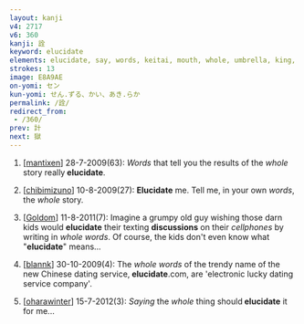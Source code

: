 ```yaml
---
layout: kanji
v4: 2717
v6: 360
kanji: 詮
keyword: elucidate
elements: elucidate, say, words, keitai, mouth, whole, umbrella, king, jewel, ball
strokes: 13
image: E8A9AE
on-yomi: セン
kun-yomi: せん.ずる、かい、あき.らか
permalink: /詮/
redirect_from:
 - /360/
prev: 計
next: 獄
---
```


1) [<a href="http://kanji.koohii.com/profile/mantixen">mantixen</a>] 28-7-2009(63): <em>Words</em> that tell you the results of the <em>whole</em> story really<strong> elucidate</strong>.

2) [<a href="http://kanji.koohii.com/profile/chibimizuno">chibimizuno</a>] 10-8-2009(27): <strong>Elucidate</strong> me. Tell me, in your own <em>words</em>, the <em>whole</em> story.

3) [<a href="http://kanji.koohii.com/profile/Goldom">Goldom</a>] 11-8-2011(7): Imagine a grumpy old guy wishing those darn kids would <strong>elucidate</strong> their texting <strong>discussions</strong> on their <em>cellphones</em> by writing in <em>whole</em> <em>words</em>. Of course, the kids don&#039;t even know what &quot;<strong>elucidate</strong>&quot; means...

4) [<a href="http://kanji.koohii.com/profile/blannk">blannk</a>] 30-10-2009(4): The <em>whole words</em> of the trendy name of the new Chinese dating service,<strong> elucidate</strong>.com, are &#039;electronic lucky dating service company&#039;.

5) [<a href="http://kanji.koohii.com/profile/oharawinter">oharawinter</a>] 15-7-2012(3): <em>Saying</em> the <em>whole</em> thing should<strong> elucidate</strong> it for me...

